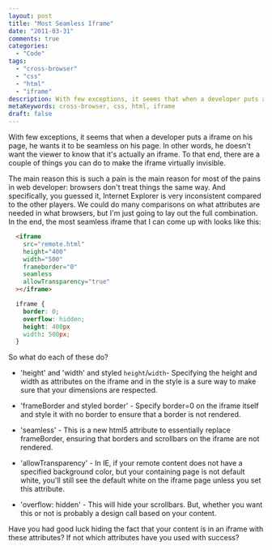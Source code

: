 ```yaml
---
layout: post
title: "Most Seamless Iframe"
date: "2011-03-31"
comments: true
categories:
  - "Code"
tags:
  - "cross-browser"
  - "css"
  - "html"
  - "iframe"
description: With few exceptions, it seems that when a developer puts a iframe on his page, he wants it to be seamless on his page.  In other words, he doesn't want the 
metaKeywords: cross-browser, css, html, iframe
draft: false
---
```


With few exceptions, it seems that when a developer puts a iframe on his page, he wants it to be seamless on his page.  In other words, he doesn't want the viewer to know that it's actually an iframe.  To that end, there are a couple of things you can do to make the iframe virtually invisible.

<!--more-->

The main reason this is such a pain is the main reason for most of the pains in web developer: browsers don't treat things the same way.  And specifically, you guessed it, Internet Explorer is very inconsistent compared to the other players.  We could do many comparisons on what attributes are needed in what browsers, but I'm just going to lay out the full combination.  In the end, the most seamless iframe that I can come up with looks like this:

```html
  <iframe
    src="remote.html"
    height="400"
    width="500"
    frameborder="0"
    seamless
    allowTransparency="true"
  ></iframe>
```

```css
  iframe {
    border: 0;
    overflow: hidden;
    height: 400px
    width: 500px;
  }
```

So what do each of these do?

* 'height' and 'width' and styled `height`/`width`- Specifying the height and width as attributes on the iframe and in the style is a sure way to make sure that your dimensions are respected.

* 'frameBorder and styled border' - Specify border=0 on the iframe itself and style it with no border to ensure that a border is not rendered.

* 'seamless' - This is a new html5 attribute to essentially replace frameBorder, ensuring that borders and scrollbars on the iframe are not rendered.

* 'allowTransparency' - In IE, if your remote content does not have a specified background color, but your containing page is not default white, you'll still see the default white on the iframe page unless you set this attribute.

* 'overflow: hidden' - This will hide your scrollbars.  But, whether you want this or not is probably a design call based on your content.

Have you had good luck hiding the fact that your content is in an iframe with these attributes?  If not which attributes have you used with success?

  
